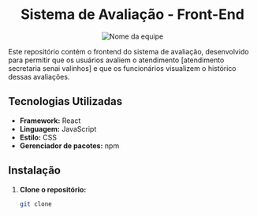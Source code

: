 <h1 align="center">Sistema de Avaliação - Front-End </h1>

<div align="center">
  <img src="https://imgur.com/9hSrsWQ" alt="Nome da equipe">
</div>


Este repositório contém o frontend do sistema de avaliação, desenvolvido para permitir que os usuários avaliem o atendimento [atendimento secretaria senai valinhos] e que os funcionários visualizem o histórico dessas avaliações.

## Tecnologias Utilizadas
* **Framework:** React
* **Linguagem:** JavaScript
* **Estilo:** CSS
* **Gerenciador de pacotes:** npm

## Instalação
1. **Clone o repositório:**
   ```bash
   git clone 